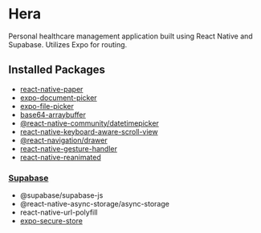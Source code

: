 # Hera

Personal healthcare management application built using React Native and Supabase. Utilizes Expo for routing.

## Installed Packages
- [react-native-paper](https://www.npmjs.com/package/react-native-paper)
- [expo-document-picker](https://docs.expo.dev/versions/latest/sdk/document-picker/)
- [expo-file-picker](https://docs.expo.dev/versions/latest/sdk/filesystem/)
- [base64-arraybuffer](https://www.npmjs.com/package/base64-arraybuffer)
- [@react-native-community/datetimepicker](https://www.npmjs.com/package/@react-native-community/datetimepicker)
- [react-native-keyboard-aware-scroll-view](https://www.npmjs.com/package/react-native-keyboard-aware-scroll-view)
- [@react-navigation/drawer](https://reactnavigation.org/docs/drawer-navigator/)
- [react-native-gesture-handler](https://reactnavigation.org/docs/drawer-navigator/)
- [react-native-reanimated](https://reactnavigation.org/docs/drawer-navigator/)

### [Supabase](https://docs.expo.dev/guides/using-supabase/)
- @supabase/supabase-js 
- @react-native-async-storage/async-storage
- react-native-url-polyfill
- [expo-secure-store](https://docs.expo.dev/versions/latest/sdk/securestore/)
